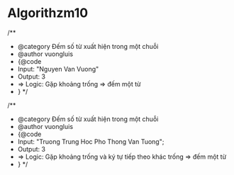 # Algorithzm10

/**
 * @category Đếm số từ xuất hiện trong một chuỗi
 * @author vuongluis
 * {@code
 * 	 Input: "Nguyen Van Vuong"
 * 	 Output: 3
 *   => Logic: Gặp khoảng trống => đếm một từ   
 * }
 */

 
 /**
 * @category Đếm số từ xuất hiện trong một chuỗi
 * @author vuongluis
 * {@code
 *   Input: "Truong Trung   Hoc   Pho Thong  Van Tuong";
 *   Output: 3
 *   => Logic: Gặp khoảng trống và ký tự tiếp theo khác trống => đếm một từ   
 * }
 */
 